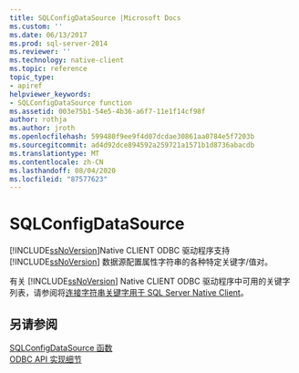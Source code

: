 ```yaml
---
title: SQLConfigDataSource |Microsoft Docs
ms.custom: ''
ms.date: 06/13/2017
ms.prod: sql-server-2014
ms.reviewer: ''
ms.technology: native-client
ms.topic: reference
topic_type:
- apiref
helpviewer_keywords:
- SQLConfigDataSource function
ms.assetid: 003e75b1-54e5-4b36-a6f7-11e1f14cf98f
author: rothja
ms.author: jroth
ms.openlocfilehash: 599480f9ee9f4d07dcdae30861aa0784e5f7203b
ms.sourcegitcommit: ad4d92dce894592a259721a1571b1d8736abacdb
ms.translationtype: MT
ms.contentlocale: zh-CN
ms.lasthandoff: 08/04/2020
ms.locfileid: "87577623"
---
```

# <a name="sqlconfigdatasource"></a>SQLConfigDataSource
  [!INCLUDE[ssNoVersion](../../includes/ssnoversion-md.md)]Native CLIENT ODBC 驱动程序支持 [!INCLUDE[ssNoVersion](../../includes/ssnoversion-md.md)] 数据源配置属性字符串的各种特定关键字/值对。  
  
 有关 [!INCLUDE[ssNoVersion](../../includes/ssnoversion-md.md)] Native CLIENT ODBC 驱动程序中可用的关键字列表，请参阅将[连接字符串关键字用于 SQL Server Native Client](../native-client/applications/using-connection-string-keywords-with-sql-server-native-client.md)。  
  
## <a name="see-also"></a>另请参阅  
 [SQLConfigDataSource 函数](https://go.microsoft.com/fwlink/?LinkId=59337)   
 [ODBC API 实现细节](odbc-api-implementation-details.md)  
  
  
